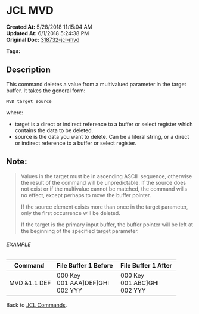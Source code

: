 # JCL MVD

**Created At:** 5/28/2018 11:15:04 AM  
**Updated At:** 6/1/2018 5:24:38 PM  
**Original Doc:** [318732-jcl-mvd](https://docs.jbase.com/45792-jcl/318732-jcl-mvd)  

**Tags:**
<badge text='buffer' vertical='middle' />
<badge text='multivalue' vertical='middle' />
<badge text='delete' vertical='middle' />

## Description 

This command deletes a value from a multivalued parameter in the target buffer. It takes the general form:

```
MVD target source
```

where:

- target is a direct or indirect reference to a buffer or select register which contains the data to be deleted.
- source is the data you want to delete. Can be a literal string, or a direct or indirect reference to a buffer or select register.




## Note: 


> Values in the target must be in ascending ASCII  sequence, otherwise the result of the command will be unpredictable. If the source does not exist or if the multivalue cannot be matched, the command wills no effect, except perhaps to move the buffer pointer.
> 
> If the source element exists more than once in the target parameter, only the first occurrence will be deleted.
> 
> If the target is the primary input buffer, the buffer pointer will be left at the beginning of the specified target parameter.




###### EXAMPLE


| Command  | File Buffer 1 Before  | File Buffer 1 After  |
| --- | --- | --- |
| MVD &1.1 DEF<br> | 000 Key<br>001 AAA]DEF]GHI<br>002 YYY<br> | 000 Key<br>001 ABC]GHI<br>002 YYY<br> |




Back to [JCL Commands](jcl-commands).
